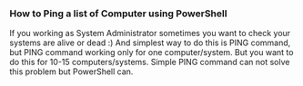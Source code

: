 ### How to Ping a list of Computer using PowerShell

If you working as System Administrator sometimes you want to check your systems are alive or dead :) 
And simplest way to do this is PING command, but PING command working only for one computer/system. 
But you want to do this for 10-15 computers/systems.
Simple PING command can not solve this problem but PowerShell can.

